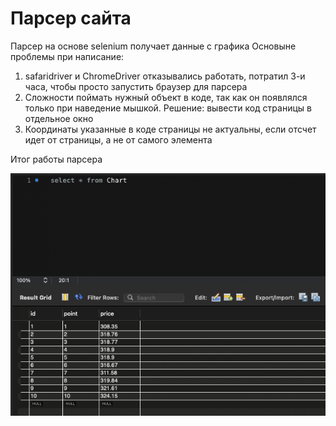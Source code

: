 <h1>Парсер сайта</h1>

Парсер на основе selenium получает данные с графика 
Основыне проблемы при написание: 
1. safaridriver и ChromeDriver отказывались работать, потратил 3-и часа, чтобы просто запустить браузер для парсера
2. Сложности поймать нужный объект в коде, так как он появлялся только при наведение мышкой. Решение: вывести код страницы в отдельное окно
3. Координаты указанные в коде страницы не актуальны, если отсчет идет от страницы, а не от самого элемента




Итог работы парсера

![Result](https://github.com/INVESTOR-IT/ADB-test/blob/master/Result.png)
